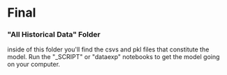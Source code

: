 # Final

### "All Historical Data" Folder

inside of this folder you'll find the csvs and pkl files that constitute the model. Run the "_SCRIPT" or "dataexp" notebooks to get the model going on your computer. 
